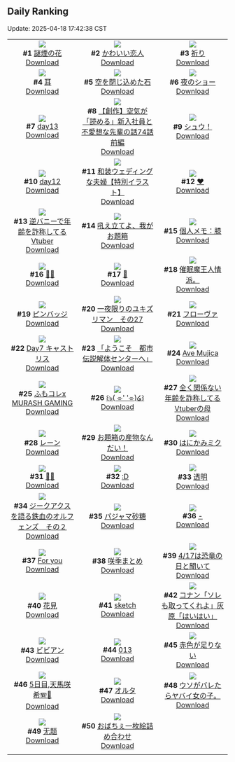 ## Daily Ranking
Update: 2025-04-18 17:42:38 CST

|      |      |      |
| :----: | :----: | :----: |
| ![](https://i.pixiv.re/c/240x480/img-master/img/2025/04/16/00/00/11/129348960_p0_master1200.jpg)<br>**#1** [謎煙の花](https://www.pixiv.net/artworks/129348960)<br>[Download](https://i.pixiv.re/img-original/img/2025/04/16/00/00/11/129348960_p0.jpg) | ![](https://i.pixiv.re/c/240x480/img-master/img/2025/04/16/00/16/50/129349981_p0_master1200.jpg)<br>**#2** [かわいい恋人](https://www.pixiv.net/artworks/129349981)<br>[Download](https://i.pixiv.re/img-original/img/2025/04/16/00/16/50/129349981_p0.jpg) | ![](https://i.pixiv.re/c/240x480/img-master/img/2025/04/16/00/00/14/129348988_p0_master1200.jpg)<br>**#3** [祈り](https://www.pixiv.net/artworks/129348988)<br>[Download](https://i.pixiv.re/img-original/img/2025/04/16/00/00/14/129348988_p0.jpg) |
| ![](https://i.pixiv.re/c/240x480/img-master/img/2025/04/16/20/30/02/129373280_p0_master1200.jpg)<br>**#4** [耳](https://www.pixiv.net/artworks/129373280)<br>[Download](https://i.pixiv.re/img-original/img/2025/04/16/20/30/02/129373280_p0.png) | ![](https://i.pixiv.re/c/240x480/img-master/img/2025/04/17/00/00/11/129381783_p0_master1200.jpg)<br>**#5** [空を閉じ込めた石](https://www.pixiv.net/artworks/129381783)<br>[Download](https://i.pixiv.re/img-original/img/2025/04/17/00/00/11/129381783_p0.jpg) | ![](https://i.pixiv.re/c/240x480/img-master/img/2025/04/16/00/00/19/129349026_p0_master1200.jpg)<br>**#6** [夜のショー](https://www.pixiv.net/artworks/129349026)<br>[Download](https://i.pixiv.re/img-original/img/2025/04/16/00/00/19/129349026_p0.png) |
| ![](https://i.pixiv.re/c/240x480/img-master/img/2025/04/16/01/51/18/129352823_p0_master1200.jpg)<br>**#7** [day13](https://www.pixiv.net/artworks/129352823)<br>[Download](https://i.pixiv.re/img-original/img/2025/04/16/01/51/18/129352823_p0.jpg) | ![](https://i.pixiv.re/c/240x480/img-master/img/2025/04/17/18/59/22/129403302_p0_master1200.jpg)<br>**#8** [【創作】空気が「読める」新入社員と不愛想な先輩の話74話前編](https://www.pixiv.net/artworks/129403302)<br>[Download](https://i.pixiv.re/img-original/img/2025/04/17/18/59/22/129403302_p0.jpg) | ![](https://i.pixiv.re/c/240x480/img-master/img/2025/04/16/22/14/09/129377599_p0_master1200.jpg)<br>**#9** [シュウ！](https://www.pixiv.net/artworks/129377599)<br>[Download](https://i.pixiv.re/img-original/img/2025/04/16/22/14/09/129377599_p0.jpg) |
| ![](https://i.pixiv.re/c/240x480/img-master/img/2025/04/16/01/49/40/129352794_p0_master1200.jpg)<br>**#10** [day12](https://www.pixiv.net/artworks/129352794)<br>[Download](https://i.pixiv.re/img-original/img/2025/04/16/01/49/40/129352794_p0.jpg) | ![](https://i.pixiv.re/c/240x480/img-master/img/2025/04/16/00/10/26/129349728_p0_master1200.jpg)<br>**#11** [和装ウェディングな夫婦【特別イラスト】](https://www.pixiv.net/artworks/129349728)<br>[Download](https://i.pixiv.re/img-original/img/2025/04/16/00/10/26/129349728_p0.jpg) | ![](https://i.pixiv.re/c/240x480/img-master/img/2025/04/17/00/16/09/129382811_p0_master1200.jpg)<br>**#12** [♥](https://www.pixiv.net/artworks/129382811)<br>[Download](https://i.pixiv.re/img-original/img/2025/04/17/00/16/09/129382811_p0.jpg) |
| ![](https://i.pixiv.re/c/240x480/img-master/img/2025/04/16/21/12/36/129375018_p0_master1200.jpg)<br>**#13** [逆バニーで年齢を詐称してるVtuber](https://www.pixiv.net/artworks/129375018)<br>[Download](https://i.pixiv.re/img-original/img/2025/04/16/21/12/36/129375018_p0.png) | ![](https://i.pixiv.re/c/240x480/img-master/img/2025/04/17/12/02/25/129394815_p0_master1200.jpg)<br>**#14** [吼え立てよ、我がお題箱](https://www.pixiv.net/artworks/129394815)<br>[Download](https://i.pixiv.re/img-original/img/2025/04/17/12/02/25/129394815_p0.jpg) | ![](https://i.pixiv.re/c/240x480/img-master/img/2025/04/17/06/00/06/129389330_p0_master1200.jpg)<br>**#15** [個人メモ：膝](https://www.pixiv.net/artworks/129389330)<br>[Download](https://i.pixiv.re/img-original/img/2025/04/17/06/00/06/129389330_p0.jpg) |
| ![](https://i.pixiv.re/c/240x480/img-master/img/2025/04/16/00/00/07/129348929_p0_master1200.jpg)<br>**#16** [🩵🩷](https://www.pixiv.net/artworks/129348929)<br>[Download](https://i.pixiv.re/img-original/img/2025/04/16/00/00/07/129348929_p0.png) | ![](https://i.pixiv.re/c/240x480/img-master/img/2025/04/17/17/03/44/129400136_p0_master1200.jpg)<br>**#17** [🌸](https://www.pixiv.net/artworks/129400136)<br>[Download](https://i.pixiv.re/img-original/img/2025/04/17/17/03/44/129400136_p0.png) | ![](https://i.pixiv.re/c/240x480/img-master/img/2025/04/16/07/19/02/129357614_p0_master1200.jpg)<br>**#18** [催眠魔王人情派。](https://www.pixiv.net/artworks/129357614)<br>[Download](https://i.pixiv.re/img-original/img/2025/04/16/07/19/02/129357614_p0.jpg) |
| ![](https://i.pixiv.re/c/240x480/img-master/img/2025/04/16/21/24/30/129375472_p0_master1200.jpg)<br>**#19** [ピンバッジ](https://www.pixiv.net/artworks/129375472)<br>[Download](https://i.pixiv.re/img-original/img/2025/04/16/21/24/30/129375472_p0.png) | ![](https://i.pixiv.re/c/240x480/img-master/img/2025/04/16/13/56/06/129363753_p0_master1200.jpg)<br>**#20** [一夜限りのユキズリマン　その27](https://www.pixiv.net/artworks/129363753)<br>[Download](https://i.pixiv.re/img-original/img/2025/04/16/13/56/06/129363753_p0.png) | ![](https://i.pixiv.re/c/240x480/img-master/img/2025/04/16/16/05/40/129365688_p0_master1200.jpg)<br>**#21** [フローヴァ](https://www.pixiv.net/artworks/129365688)<br>[Download](https://i.pixiv.re/img-original/img/2025/04/16/16/05/40/129365688_p0.png) |
| ![](https://i.pixiv.re/c/240x480/img-master/img/2025/04/16/01/57/58/129352973_p0_master1200.jpg)<br>**#22** [Day7 キャストリス](https://www.pixiv.net/artworks/129352973)<br>[Download](https://i.pixiv.re/img-original/img/2025/04/16/01/57/58/129352973_p0.jpg) | ![](https://i.pixiv.re/c/240x480/img-master/img/2025/04/16/17/49/54/129368217_p0_master1200.jpg)<br>**#23** [「ようこそ　都市伝説解体センターへ」](https://www.pixiv.net/artworks/129368217)<br>[Download](https://i.pixiv.re/img-original/img/2025/04/16/17/49/54/129368217_p0.jpg) | ![](https://i.pixiv.re/c/240x480/img-master/img/2025/04/16/17/03/51/129367217_p0_master1200.jpg)<br>**#24** [Ave Mujica](https://www.pixiv.net/artworks/129367217)<br>[Download](https://i.pixiv.re/img-original/img/2025/04/16/17/03/51/129367217_p0.png) |
| ![](https://i.pixiv.re/c/240x480/img-master/img/2025/04/16/00/00/12/129348969_p0_master1200.jpg)<br>**#25** [ふもコレx MURASH GAMING](https://www.pixiv.net/artworks/129348969)<br>[Download](https://i.pixiv.re/img-original/img/2025/04/16/00/00/12/129348969_p0.jpg) | ![](https://i.pixiv.re/c/240x480/img-master/img/2025/04/16/00/00/25/129349064_p0_master1200.jpg)<br>**#26** [꒰ঌ( ⌯' '⌯)໒꒱](https://www.pixiv.net/artworks/129349064)<br>[Download](https://i.pixiv.re/img-original/img/2025/04/16/00/00/25/129349064_p0.jpg) | ![](https://i.pixiv.re/c/240x480/img-master/img/2025/04/17/21/27/04/129408462_p0_master1200.jpg)<br>**#27** [全く関係ない年齢を詐称してるVtuberの母](https://www.pixiv.net/artworks/129408462)<br>[Download](https://i.pixiv.re/img-original/img/2025/04/17/21/27/04/129408462_p0.png) |
| ![](https://i.pixiv.re/c/240x480/img-master/img/2025/04/17/12/11/17/129394965_p0_master1200.jpg)<br>**#28** [レーン](https://www.pixiv.net/artworks/129394965)<br>[Download](https://i.pixiv.re/img-original/img/2025/04/17/12/11/17/129394965_p0.png) | ![](https://i.pixiv.re/c/240x480/img-master/img/2025/04/17/12/05/27/129394870_p0_master1200.jpg)<br>**#29** [お題箱の産物なんだい！](https://www.pixiv.net/artworks/129394870)<br>[Download](https://i.pixiv.re/img-original/img/2025/04/17/12/05/27/129394870_p0.jpg) | ![](https://i.pixiv.re/c/240x480/img-master/img/2025/04/17/00/00/06/129381740_p0_master1200.jpg)<br>**#30** [はにかみミク](https://www.pixiv.net/artworks/129381740)<br>[Download](https://i.pixiv.re/img-original/img/2025/04/17/00/00/06/129381740_p0.png) |
| ![](https://i.pixiv.re/c/240x480/img-master/img/2025/04/17/12/51/47/129395638_p0_master1200.jpg)<br>**#31** [💙💙](https://www.pixiv.net/artworks/129395638)<br>[Download](https://i.pixiv.re/img-original/img/2025/04/17/12/51/47/129395638_p0.jpg) | ![](https://i.pixiv.re/c/240x480/img-master/img/2025/04/17/13/31/16/129396279_p0_master1200.jpg)<br>**#32** [:D](https://www.pixiv.net/artworks/129396279)<br>[Download](https://i.pixiv.re/img-original/img/2025/04/17/13/31/16/129396279_p0.jpg) | ![](https://i.pixiv.re/c/240x480/img-master/img/2025/04/16/18/18/38/129369181_p0_master1200.jpg)<br>**#33** [透明](https://www.pixiv.net/artworks/129369181)<br>[Download](https://i.pixiv.re/img-original/img/2025/04/16/18/18/38/129369181_p0.jpg) |
| ![](https://i.pixiv.re/c/240x480/img-master/img/2025/04/16/04/57/40/129351277_p0_master1200.jpg)<br>**#34** [ジークアクスを語る鉄血のオルフェンズ　その２](https://www.pixiv.net/artworks/129351277)<br>[Download](https://i.pixiv.re/img-original/img/2025/04/16/04/57/40/129351277_p0.jpg) | ![](https://i.pixiv.re/c/240x480/img-master/img/2025/04/16/17/09/50/129367334_p0_master1200.jpg)<br>**#35** [パジャマ砂糖](https://www.pixiv.net/artworks/129367334)<br>[Download](https://i.pixiv.re/img-original/img/2025/04/16/17/09/50/129367334_p0.png) | ![](https://i.pixiv.re/c/240x480/img-master/img/2025/04/16/00/00/19/129349030_p0_master1200.jpg)<br>**#36** [-](https://www.pixiv.net/artworks/129349030)<br>[Download](https://i.pixiv.re/img-original/img/2025/04/16/00/00/19/129349030_p0.jpg) |
| ![](https://i.pixiv.re/c/240x480/img-master/img/2025/04/16/18/50/17/129370040_p0_master1200.jpg)<br>**#37** [For you](https://www.pixiv.net/artworks/129370040)<br>[Download](https://i.pixiv.re/img-original/img/2025/04/16/18/50/17/129370040_p0.png) | ![](https://i.pixiv.re/c/240x480/img-master/img/2025/04/16/00/00/06/129348919_p0_master1200.jpg)<br>**#38** [咲季まとめ](https://www.pixiv.net/artworks/129348919)<br>[Download](https://i.pixiv.re/img-original/img/2025/04/16/00/00/06/129348919_p0.png) | ![](https://i.pixiv.re/c/240x480/img-master/img/2025/04/17/20/13/50/129405877_p0_master1200.jpg)<br>**#39** [4/17は恐竜の日と聞いて](https://www.pixiv.net/artworks/129405877)<br>[Download](https://i.pixiv.re/img-original/img/2025/04/17/20/13/50/129405877_p0.png) |
| ![](https://i.pixiv.re/c/240x480/img-master/img/2025/04/16/00/00/08/129348939_p0_master1200.jpg)<br>**#40** [花見](https://www.pixiv.net/artworks/129348939)<br>[Download](https://i.pixiv.re/img-original/img/2025/04/16/00/00/08/129348939_p0.png) | ![](https://i.pixiv.re/c/240x480/img-master/img/2025/04/16/00/42/36/129350949_p0_master1200.jpg)<br>**#41** [sketch](https://www.pixiv.net/artworks/129350949)<br>[Download](https://i.pixiv.re/img-original/img/2025/04/16/00/42/36/129350949_p0.png) | ![](https://i.pixiv.re/c/240x480/img-master/img/2025/04/16/16/28/12/129366468_p0_master1200.jpg)<br>**#42** [コナン「ソレも取ってくれよ」灰原「はいはい」](https://www.pixiv.net/artworks/129366468)<br>[Download](https://i.pixiv.re/img-original/img/2025/04/16/16/28/12/129366468_p0.jpg) |
| ![](https://i.pixiv.re/c/240x480/img-master/img/2025/04/16/00/00/31/129349095_p0_master1200.jpg)<br>**#43** [ビビアン](https://www.pixiv.net/artworks/129349095)<br>[Download](https://i.pixiv.re/img-original/img/2025/04/16/00/00/31/129349095_p0.png) | ![](https://i.pixiv.re/c/240x480/img-master/img/2025/04/16/00/00/14/129348993_p0_master1200.jpg)<br>**#44** [013](https://www.pixiv.net/artworks/129348993)<br>[Download](https://i.pixiv.re/img-original/img/2025/04/16/00/00/14/129348993_p0.jpg) | ![](https://i.pixiv.re/c/240x480/img-master/img/2025/04/16/16/10/58/129366157_p0_master1200.jpg)<br>**#45** [赤色が足りない](https://www.pixiv.net/artworks/129366157)<br>[Download](https://i.pixiv.re/img-original/img/2025/04/16/16/10/58/129366157_p0.jpg) |
| ![](https://i.pixiv.re/c/240x480/img-master/img/2025/04/16/02/03/44/129353134_p0_master1200.jpg)<br>**#46** [5日目,天馬咲希🪗🎹](https://www.pixiv.net/artworks/129353134)<br>[Download](https://i.pixiv.re/img-original/img/2025/04/16/02/03/44/129353134_p0.jpg) | ![](https://i.pixiv.re/c/240x480/img-master/img/2025/04/16/00/00/08/129348942_p0_master1200.jpg)<br>**#47** [オルタ](https://www.pixiv.net/artworks/129348942)<br>[Download](https://i.pixiv.re/img-original/img/2025/04/16/00/00/08/129348942_p0.jpg) | ![](https://i.pixiv.re/c/240x480/img-master/img/2025/04/16/02/40/16/129353836_p0_master1200.jpg)<br>**#48** [ウソがバレたらヤバイ女の子。](https://www.pixiv.net/artworks/129353836)<br>[Download](https://i.pixiv.re/img-original/img/2025/04/16/02/40/16/129353836_p0.jpg) |
| ![](https://i.pixiv.re/c/240x480/img-master/img/2025/04/16/21/14/13/129375089_p0_master1200.jpg)<br>**#49** [无题](https://www.pixiv.net/artworks/129375089)<br>[Download](https://i.pixiv.re/img-original/img/2025/04/16/21/14/13/129375089_p0.png) | ![](https://i.pixiv.re/c/240x480/img-master/img/2025/04/16/12/00/41/129361856_p0_master1200.jpg)<br>**#50** [おばちぇ一枚絵詰め合わせ](https://www.pixiv.net/artworks/129361856)<br>[Download](https://i.pixiv.re/img-original/img/2025/04/16/12/00/41/129361856_p0.png) |
|      |

